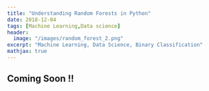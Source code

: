 ```yaml
---
title: "Understanding Random Forests in Python"
date: 2018-12-04
tags: [Machine Learning,Data science]
header:
  image: "/images/random_forest_2.png"
excerpt: "Machine Learning, Data Science, Binary Classification"
mathjax: true
---
```


## Coming Soon !!
